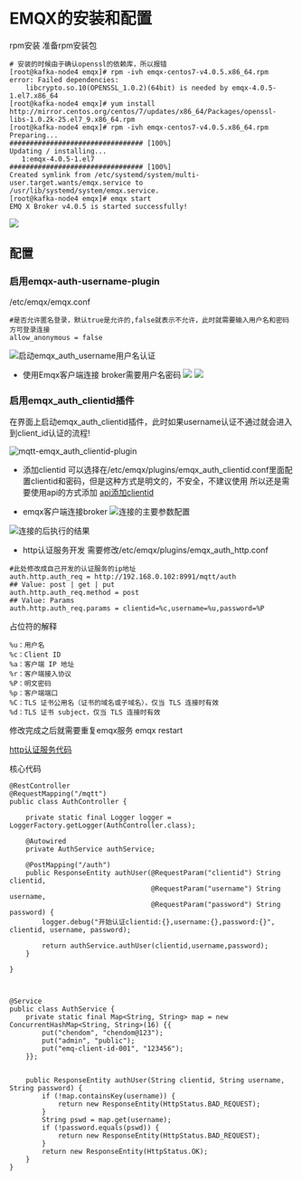 # EMQX的安装和配置
rpm安装
准备rpm安装包

```shell script
# 安装的时候由于确认openssl的依赖库，所以报错
[root@kafka-node4 emqx]# rpm -ivh emqx-centos7-v4.0.5.x86_64.rpm 
error: Failed dependencies:
	libcrypto.so.10(OPENSSL_1.0.2)(64bit) is needed by emqx-4.0.5-1.el7.x86_64
[root@kafka-node4 emqx]# yum install http://mirror.centos.org/centos/7/updates/x86_64/Packages/openssl-libs-1.0.2k-25.el7_9.x86_64.rpm
[root@kafka-node4 emqx]# rpm -ivh emqx-centos7-v4.0.5.x86_64.rpm 
Preparing...                          ################################# [100%]
Updating / installing...
   1:emqx-4.0.5-1.el7                 ################################# [100%]
Created symlink from /etc/systemd/system/multi-user.target.wants/emqx.service to /usr/lib/systemd/system/emqx.service.
[root@kafka-node4 emqx]# emqx start
EMQ X Broker v4.0.5 is started successfully!

```
![](./files/emqx-install-success-1.PNG)





## 配置

### 启用emqx-auth-username-plugin
/etc/emqx/emqx.conf
```shell script
#是否允许匿名登录，默认true是允许的,false就表示不允许，此时就需要输入用户名和密码方可登录连接
allow_anonymous = false
```
![启动emqx_auth_username用户名认证](./files/mqtt-emqx-auth-username-plugin.PNG)

* 使用Emqx客户端连接 broker需要用户名密码
![](./files/mqtt-emqx-auth-username-plugin-1.PNG)
![](./files/mqtt-emqx-auth-username-plugin-2.PNG)

### 启用emqx_auth_clientid插件
在界面上启动emqx_auth_clientid插件，此时如果username认证不通过就会进入到client_id认证的流程!

![mqtt-emqx_auth_clientid-plugin](./files/mqtt-emqx_auth_clientid-plugin-1.PNG)

* 添加clientid
可以选择在/etc/emqx/plugins/emqx_auth_clientid.conf里面配置clientid和密码，但是这种方式是明文的，不安全，不建议使用
所以还是需要使用api的方式添加
[api添加clientid](./files/emqx-clientid.http)

* emqx客户端连接broker
![连接的主要参数配置](./files/mqtt-emqx_auth_clientid-plugin-2.PNG)

![连接的后执行的结果](./files/mqtt-emqx_auth_clientid-plugin-3.PNG)


* http认证服务开发
    需要修改/etc/emqx/plugins/emqx_auth_http.conf
```shell script
#此处修改成自己开发的认证服务的ip地址
auth.http.auth_req = http://192.168.0.102:8991/mqtt/auth
## Value: post | get | put
auth.http.auth_req.method = post
## Value: Params
auth.http.auth_req.params = clientid=%c,username=%u,password=%P
```   
占位符的解释
```text
%u：用户名
%c：Client ID
%a：客户端 IP 地址
%r：客户端接入协议
%P：明文密码
%p：客户端端口
%C：TLS 证书公用名（证书的域名或子域名），仅当 TLS 连接时有效
%d：TLS 证书 subject，仅当 TLS 连接时有效
```

修改完成之后就需要重复emqx服务 emqx restart

[http认证服务代码](./mqtt-http-auth)

核心代码
```shell script
@RestController
@RequestMapping("/mqtt")
public class AuthController {

    private static final Logger logger = LoggerFactory.getLogger(AuthController.class);

    @Autowired
    private AuthService authService;

    @PostMapping("/auth")
    public ResponseEntity authUser(@RequestParam("clientid") String clientid,
                                   @RequestParam("username") String username,
                                   @RequestParam("password") String password) {
        logger.debug("开始认证clientid:{},username:{},password:{}", clientid, username, password);

        return authService.authUser(clientid,username,password);
    }

}



@Service
public class AuthService {
    private static final Map<String, String> map = new ConcurrentHashMap<String, String>(16) {{
        put("chendom", "chendom@123");
        put("admin", "public");
        put("emq-client-id-001", "123456");
    }};


    public ResponseEntity authUser(String clientid, String username, String password) {
        if (!map.containsKey(username)) {
            return new ResponseEntity(HttpStatus.BAD_REQUEST);
        }
        String pswd = map.get(username);
        if (!password.equals(pswd)) {
            return new ResponseEntity(HttpStatus.BAD_REQUEST);
        }
        return new ResponseEntity(HttpStatus.OK);
    }
}
```


